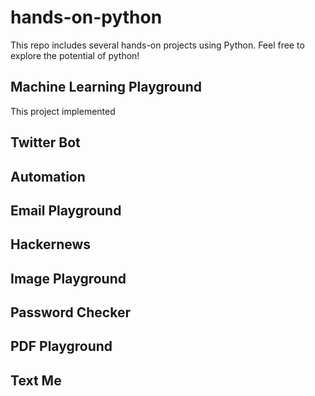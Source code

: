 # hands-on-python
This repo includes several hands-on projects using Python. Feel free to explore the potential of python!

## Machine Learning Playground
This project implemented 

##  Twitter Bot

## Automation

## Email Playground

## Hackernews

## Image Playground

## Password Checker

## PDF Playground

## Text Me
